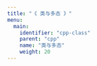 ```yaml
---
title: "《 类与多态 》"
menu:
  main:
    identifier: "cpp-class"
    parent: "cpp"
    name: "类与多态"
    weight: 20
---
```






